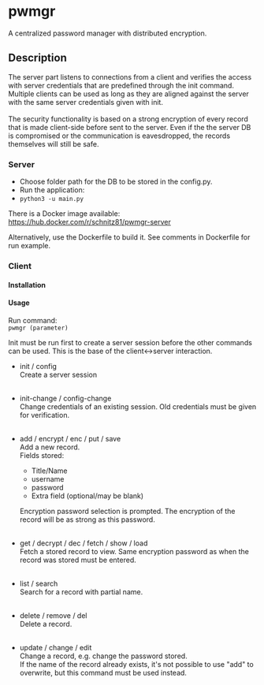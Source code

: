 # pwmgr
A centralized password manager with distributed encryption.

## Description
The server part listens to connections from a client and verifies the access with server credentials that are predefined through the init command. Multiple clients can be used as long as they are aligned  against the server with the same server credentials given with init. 
<br><br>The security functionality is based on a strong encryption of every record that is made client-side before sent to the server. Even if the the server DB is compromised or the communication is eavesdropped, the records themselves will still be safe.

### Server
- Choose folder path for the DB to be stored in the config.py.
- Run the application: 
- ```python3 -u main.py```

There is a Docker image available:
https://hub.docker.com/r/schnitz81/pwmgr-server

Alternatively, use the Dockerfile to build it. See comments in Dockerfile for run example.


### Client

#### Installation


#### Usage

Run command:<br> 
```pwmgr (parameter)```

Init must be run first to create a server session before the other commands can be used. This is the base of the client<->server interaction. 

- init / config<br>
  Create a server session<br><br>
- init-change / config-change<br>
  Change credentials of an existing session. Old credentials must be given for verification.<br><br> 
- add / encrypt / enc / put / save<br>
  Add a new record.<br>
  Fields stored:<br>
  - Title/Name
  - username
  - password
  - Extra field (optional/may be blank)

  Encryption password selection is prompted. The encryption of the record will be as strong as this password.<br><br> 
- get / decrypt / dec / fetch / show / load<br>
  Fetch a stored record to view. Same encryption password as when the record was stored must be entered.<br><br>  
- list / search<br>
  Search for a record with partial name.<br><br>
- delete / remove / del<br>
  Delete a record.<br><br>
- update / change / edit<br>
  Change a record, e.g. change the password stored.<br>
  If the name of the record already exists, it's not possible to use "add" to overwrite, but this command must be used instead. 
